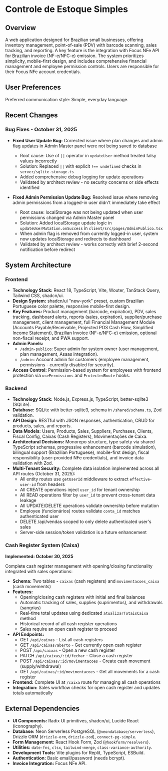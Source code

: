 # Controle de Estoque Simples

## Overview

A web application designed for Brazilian small businesses, offering inventory management, point-of-sale (PDV) with barcode scanning, sales tracking, and reporting. A key feature is the integration with Focus NFe API for Brazilian invoice (NF-e/NFC-e) emission. The system prioritizes simplicity, mobile-first design, and includes comprehensive financial management and employee permission controls. Users are responsible for their Focus NFe account credentials.

## User Preferences

Preferred communication style: Simple, everyday language.

## Recent Changes

### Bug Fixes - October 31, 2025
- **Fixed User Update Bug:** Corrected issue where plan changes and admin flag updates in Admin Master panel were not being saved to database
  - Root cause: Use of `||` operator in `updateUser` method treated falsy values incorrectly
  - Solution: Replaced `||` with explicit `!== undefined` checks in `server/sqlite-storage.ts`
  - Added comprehensive debug logging for update operations
  - Validated by architect review - no security concerns or side effects identified
  
- **Fixed Admin Permission Update Bug:** Resolved issue where removing admin permissions from a logged-in user didn't immediately take effect
  - Root cause: localStorage was not being updated when user permissions changed via Admin Master panel
  - Solution: Added localStorage update logic in `updateUserMutation.onSuccess` in `client/src/pages/AdminPublico.tsx`
  - When admin flag is removed from currently logged-in user, system now updates localStorage and redirects to dashboard
  - Validated by architect review - works correctly with brief 2-second notification before redirect

## System Architecture

### Frontend

- **Technology Stack:** React 18, TypeScript, Vite, Wouter, TanStack Query, Tailwind CSS, shadcn/ui.
- **Design System:** shadcn/ui "new-york" preset, custom Brazilian Portuguese color palette, responsive mobile-first design.
- **Key Features:** Product management (barcode, expiration), PDV, sales tracking, dashboard alerts, reports (sales, expiration), supplier/purchase management, client management, full Financial Management Module (Accounts Payable/Receivable, Projected POS Cash Flow, Simplified Income Statement), Brazilian Invoice (NF-e/NFC-e) emission, optional non-fiscal receipt, and PWA support.
- **Admin Panels:**
    - `/admin-publico`: Super admin for system owner (user management, plan management, Asaas integration).
    - `/admin`: Account admin for customers (employee management, permissions - currently disabled for security).
- **Access Control:** Permission-based system for employees with frontend protection via `usePermissions` and `ProtectedRoute` hooks.

### Backend

- **Technology Stack:** Node.js, Express.js, TypeScript, better-sqlite3 (SQLite).
- **Database:** SQLite with better-sqlite3, schema in `/shared/schema.ts`, Zod validation.
- **API Design:** RESTful with JSON responses, authentication, CRUD for products, sales, and reports.
- **Data Models:** Users, Products, Sales, Suppliers, Purchases, Clients, Fiscal Config, Caixas (Cash Registers), Movimentações de Caixa.
- **Architectural Decisions:** Monorepo structure, type safety via shared TypeScript schemas, progressive enhancement (barcode simulation), bilingual support (Brazilian Portuguese), mobile-first design, fiscal responsibility (user-provided NFe credentials), and invoice data validation with Zod.
- **Multi-Tenant Security:** Complete data isolation implemented across all API routes (October 31, 2025):
  - All entity routes use `getUserId` middleware to extract `effective-user-id` from headers
  - All CREATE operations inject `user_id` for tenant ownership
  - All READ operations filter by `user_id` to prevent cross-tenant data leakage
  - All UPDATE/DELETE operations validate ownership before mutation
  - Employee (funcionários) routes validate `conta_id` matches authenticated user
  - DELETE /api/vendas scoped to only delete authenticated user's sales
  - Server-side session/token validation is a future enhancement

### Cash Register System (Caixa)

**Implemented: October 30, 2025**

Complete cash register management with opening/closing functionality integrated with sales operations:

- **Schema:** Two tables - `caixas` (cash registers) and `movimentacoes_caixa` (cash movements)
- **Features:**
  - Opening/closing cash registers with initial and final balances
  - Automatic tracking of sales, supplies (suprimentos), and withdrawals (sangrias)
  - Real-time total updates using dedicated `atualizarTotaisCaixa` method
  - Historical record of all cash register operations
  - Sales require an open cash register to proceed
- **API Endpoints:**
  - GET `/api/caixas` - List all cash registers
  - GET `/api/caixas/aberto` - Get currently open cash register
  - POST `/api/caixas` - Open a new cash register
  - PATCH `/api/caixas/:id/fechar` - Close a cash register
  - POST `/api/caixas/:id/movimentacoes` - Create cash movement (supply/withdrawal)
  - GET `/api/caixas/:id/movimentacoes` - Get all movements for a cash register
- **Frontend:** Complete UI at `/caixa` route for managing all cash operations
- **Integration:** Sales workflow checks for open cash register and updates totals automatically

## External Dependencies

- **UI Components:** Radix UI primitives, shadcn/ui, Lucide React (iconography).
- **Database:** Neon Serverless PostgreSQL (`@neondatabase/serverless`), Drizzle ORM (`drizzle-orm`, `drizzle-zod`), `connect-pg-simple`.
- **Form Management:** React Hook Form, Zod (`@hookform/resolvers`).
- **Utilities:** `date-fns`, `clsx`, `tailwind-merge`, `class-variance-authority`.
- **Development Tools:** Vite plugins for Replit, TypeScript, ESBuild.
- **Authentication:** Basic email/password (needs bcrypt).
- **Invoice Integration:** Focus NFe API.